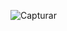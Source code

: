 ![Capturar](https://user-images.githubusercontent.com/81103783/173238497-a76612de-054b-4728-a848-b4ecdaa9cee5.PNG)
